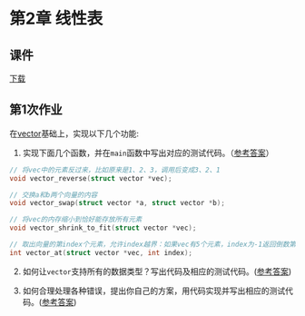 # 第2章 线性表

## 课件

[下载](https://github.com/hanjianwei/datastructure/raw/master/chap2/chap2.ppt)

## 第1次作业

在[vector](https://github.com/hanjianwei/datastructure/tree/e8193613dd5466ee75a47ea19ac992f8fa560e1d/chap2/vector)基础上，实现以下几个功能:

1. 实现下面几个函数，并在`main`函数中写出对应的测试代码。（[参考答案](https://github.com/hanjianwei/datastructure/tree/b195267f2a27ba1ac136df88ed6e93bd9dd6a951/chap2/vector/vector.c#L160-L198)）

~~~ c
// 将vec中的元素反过来，比如原来是1、2、3，调用后变成3、2、1
void vector_reverse(struct vector *vec);

// 交换a和b两个向量的内容
void vector_swap(struct vector *a, struct vector *b);

// 将vec的内存缩小到恰好能存放所有元素
void vector_shrink_to_fit(struct vector *vec);

// 取出向量的第index个元素，允许index越界：如果vec有5个元素，index为-1返回倒数第一个，index为5返回第一个，即越界时从向量另一边开始数
int vector_at(struct vector *vec, int index);
~~~

2. 如何让`vector`支持所有的数据类型？写出代码及相应的测试代码。([参考答案](https://github.com/hanjianwei/datastructure/tree/master/chap2/vector))

3. 如何合理处理各种错误，提出你自己的方案，用代码实现并写出相应的测试代码。([参考答案](https://github.com/hanjianwei/datastructure/tree/master/chap2/generic_vector))
